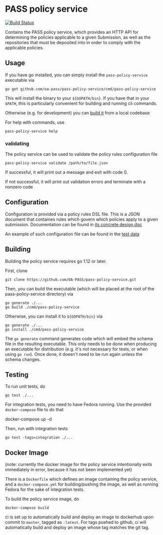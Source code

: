 # PASS policy service

[![Build Status](https://travis-ci.com/OA-PASS/pass-policy-service.svg?branch=master)](https://travis-ci.com/OA-PASS/pass-policy-service)

Contains the PASS policy service, which provides an HTTP API for determining the policies applicable to a given Submission, as well as the repositories that must be deposited into in order to comply with the applicable policies.

## Usage

If you have go installed, you can simply install the `pass-policy-service` executable via

    go get github.com/oa-pass/pass-policy-service/cmd/pass-policy-service

 This will install the binary to your `${GOPATH/bin}`.  If you have that in your `$PATH`, this is particularly convenient for building and running cli commands.

Otherwise (e.g. for development) you can [build it](#building) from a local codebase

For help with commands, use

    pass-policy-service help

### validating

The policy service can be used to validate the policy rules configuration file

    pass-policy-service validate /path/to/file.json

If successful, it will print out a message and exit with code 0.  

If not successful, it will print out validation errors and terminate with a nonzero code

## Configuration

Configuration is provided via a policy rules DSL file.  This is a JSON document that containes rules which govern which policies apply to a given
submission.  Documentation can be found in [its concrete design doc](https://docs.google.com/document/d/1cPNN9TFUCLX-4yVoRuhmM0Vcrh3WYWNs-rwAszuJWXk/edit#heading=h.sae8awmp6ter)

An example of such configuration file can be found in the [test data](rule/testdata/good.json)

## Building

Building the policy service requires go 1.12 or later.

First, clone

    git clone https://github.com/OA-PASS/pass-policy-service.git

Then, you can build the executable (which will be placed at the root of the pass-policy-service directory) via

    go generate ./...
    go build ./cmd/pass-policy-service

Otherwise, you can install it to `${GOPATH/bin}` via

    go generate ./...
    go install ./cmd/pass-policy-service

The `go generate` command generates code which will embed the schema file in the resulting executable.  This only needs to be done
when producing an executable for distribution (e.g. it's not necessary for tests, or when using `go run`).  Once done, it doesn't need
to be run again unless the schema changes.

## Testing

To run unit tests, do

    go test ./...

For integration tests, you need to have Fedora running.  Use the provided `docker-compose` file to do that

   docker-compose up -d

Then, run with integration tests

    go test -tags=integration ./...

## Docker Image

(note: currently the docker image for the policy service intentionally exits immediately in error, because it has not been implemented yet)

There is a `Dockerfile` which defines an image containing the policy service, and a `docker-compose.yml` for building/pushing the image, as well
as running Fedora for the sake of integration tests.

To build the policy service image, do

    docker-compose build

ci is set up to automatically build and deploy an image to dockerhub upon commit to `master`, tagged as `:latest`.  For tags pushed to github, ci will automatically build and 
deploy an image whose tag matches the git tag.

